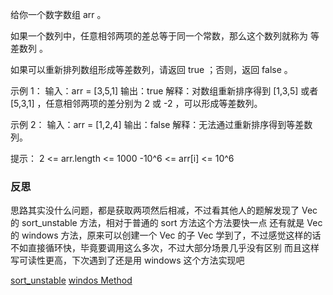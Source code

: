给你一个数字数组 arr 。

如果一个数列中，任意相邻两项的差总等于同一个常数，那么这个数列就称为 等差数列 。

如果可以重新排列数组形成等差数列，请返回 true ；否则，返回 false 。

示例 1：
输入：arr = [3,5,1]
输出：true
解释：对数组重新排序得到 [1,3,5] 或者 [5,3,1] ，任意相邻两项的差分别为 2 或 -2 ，可以形成等差数列。

示例 2：
输入：arr = [1,2,4]
输出：false
解释：无法通过重新排序得到等差数列。

提示：
2 <= arr.length <= 1000
-10^6 <= arr[i] <= 10^6

### 反思

思路其实没什么问题，都是获取两项然后相减，不过看其他人的题解发现了 Vec 的 sort_unstable 方法，相对于普通的 sort 方法这个方法要快一点
还有就是 Vec 的 windows 方法，原来可以创建一个 Vec 的子 Vec 学到了，不过感觉这样的话不如直接循环快，毕竟要调用这么多次，不过大部分场景几乎没有区别
而且这样写可读性更高，下次遇到了还是用 windows 这个方法实现吧

[sort_unstable]([https://doc.rust-lang.org/std/primitive.slice.html#method.windows](https://doc.rust-lang.org/std/primitive.slice.html#method.sort_unstable))
[windos Method](https://doc.rust-lang.org/std/primitive.slice.html#method.windows)

